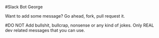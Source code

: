 #Slack Bot George

Want to add some message? Go ahead, fork, pull request it.

#DO NOT
Add bullshit, bullcrap, nonsense or any kind of jokes. Only REAL dev related messages that you can use.

